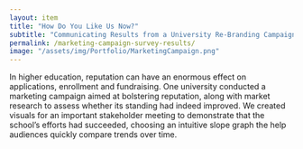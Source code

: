 ```yaml
---
layout: item
title: "How Do You Like Us Now?" 
subtitle: "Communicating Results from a University Re-Branding Campaign"
permalink: /marketing-campaign-survey-results/
image: "/assets/img/Portfolio/MarketingCampaign.png"
---
```

In higher education, reputation can have an enormous effect on applications, enrollment and fundraising. One university conducted a marketing campaign aimed at bolstering reputation, along with market research to assess whether its standing had indeed improved. We created visuals for an important stakeholder meeting to demonstrate that the school’s efforts had succeeded, choosing an intuitive slope graph the help audiences quickly compare trends over time.
